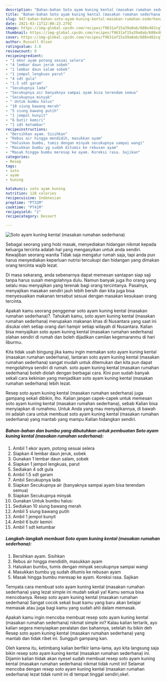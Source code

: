 ```yaml
---
description: "Bahan-bahan Soto ayam kuning kental (masakan rumahan sederhana) Sederhana Untuk Jualan"
title: "Bahan-bahan Soto ayam kuning kental (masakan rumahan sederhana) Sederhana Untuk Jualan"
slug: 947-bahan-bahan-soto-ayam-kuning-kental-masakan-rumahan-sederhana-sederhana-untuk-jualan
date: 2021-03-11T12:00:23.279Z
image: https://img-global.cpcdn.com/recipes/f9631af15a39a0ab/680x482cq70/soto-ayam-kuning-kental-masakan-rumahan-sederhana-foto-resep-utama.jpg
thumbnail: https://img-global.cpcdn.com/recipes/f9631af15a39a0ab/680x482cq70/soto-ayam-kuning-kental-masakan-rumahan-sederhana-foto-resep-utama.jpg
cover: https://img-global.cpcdn.com/recipes/f9631af15a39a0ab/680x482cq70/soto-ayam-kuning-kental-masakan-rumahan-sederhana-foto-resep-utama.jpg
author: Russell Olson
ratingvalue: 3.8
reviewcount: 9
recipeingredient:
- "1 ekor ayam potong sesuai selera"
- "4 lembar daun jeruk sobek"
- "1 lembar daun salam sobek"
- "1 jempol lengkuas parut"
- "4 sdt gula"
- "1.5 sdt garam"
- "Secukupnya lada"
- "Secukupnya air banyaknya sampai ayam bisa terendam semua"
- "Secukupnya minyak"
- " Untuk bumbu halus"
- "10 siung bawang merah"
- "5 siung bawang putih"
- "1 jempol kunyit"
- "6 butir kemiri"
- "1 sdt ketumbar"
recipeinstructions:
- "Bersihkan ayam. Sisihkan"
- "Rebus air hingga mendidih, masukkan ayam"
- "Haluskan bumbu, tumis dengan minyak secukupnya sampai wangi"
- "Masukkan bumbu yg sudah ditumis ke rebusan ayam"
- "Masak hingga bumbu meresap ke ayam. Koreksi rasa. Sajikan"
categories:
- Resep
tags:
- soto
- ayam
- kuning

katakunci: soto ayam kuning 
nutrition: 128 calories
recipecuisine: Indonesian
preptime: "PT32M"
cooktime: "PT41M"
recipeyield: "2"
recipecategory: Dessert

---
```



![Soto ayam kuning kental (masakan rumahan sederhana)](https://img-global.cpcdn.com/recipes/f9631af15a39a0ab/680x482cq70/soto-ayam-kuning-kental-masakan-rumahan-sederhana-foto-resep-utama.jpg)

Sebagai seorang yang hobi masak, menyediakan hidangan nikmat kepada keluarga tercinta adalah hal yang mengasyikan untuk anda sendiri. Kewajiban seorang  wanita Tidak saja mengatur rumah saja, tapi anda pun harus menyediakan keperluan nutrisi tercukupi dan hidangan yang dimakan orang tercinta wajib lezat.

Di masa  sekarang, anda sebenarnya dapat memesan santapan siap saji tanpa harus susah mengolahnya dulu. Namun banyak juga lho orang yang selalu mau menyajikan yang terenak bagi orang tercintanya. Pasalnya, menyajikan masakan sendiri jauh lebih bersih dan kita juga bisa menyesuaikan makanan tersebut sesuai dengan masakan kesukaan orang tercinta. 



Apakah kamu seorang penggemar soto ayam kuning kental (masakan rumahan sederhana)?. Tahukah kamu, soto ayam kuning kental (masakan rumahan sederhana) merupakan makanan khas di Nusantara yang saat ini disukai oleh setiap orang dari hampir setiap wilayah di Nusantara. Kalian bisa menyajikan soto ayam kuning kental (masakan rumahan sederhana) olahan sendiri di rumah dan boleh dijadikan camilan kegemaranmu di hari liburmu.

Kita tidak usah bingung jika kamu ingin memakan soto ayam kuning kental (masakan rumahan sederhana), lantaran soto ayam kuning kental (masakan rumahan sederhana) sangat mudah untuk ditemukan dan kita pun dapat mengolahnya sendiri di rumah. soto ayam kuning kental (masakan rumahan sederhana) boleh diolah dengan berbagai cara. Kini pun sudah banyak sekali cara kekinian yang menjadikan soto ayam kuning kental (masakan rumahan sederhana) lebih lezat.

Resep soto ayam kuning kental (masakan rumahan sederhana) juga gampang sekali dibikin, lho. Kalian jangan capek-capek untuk memesan soto ayam kuning kental (masakan rumahan sederhana), sebab Kalian bisa menyiapkan di rumahmu. Untuk Anda yang mau menyajikannya, di bawah ini adalah cara untuk membuat soto ayam kuning kental (masakan rumahan sederhana) yang mantab yang mampu Kalian hidangkan sendiri.

<!--inarticleads1-->

##### Bahan-bahan dan bumbu yang dibutuhkan untuk pembuatan Soto ayam kuning kental (masakan rumahan sederhana):

1. Ambil 1 ekor ayam, potong sesuai selera
1. Siapkan 4 lembar daun jeruk, sobek
1. Gunakan 1 lembar daun salam, sobek
1. Siapkan 1 jempol lengkuas, parut
1. Sediakan 4 sdt gula
1. Ambil 1.5 sdt garam
1. Ambil Secukupnya lada
1. Siapkan Secukupnya air (banyaknya sampai ayam bisa terendam semua)
1. Siapkan Secukupnya minyak
1. Gunakan  Untuk bumbu halus:
1. Sediakan 10 siung bawang merah
1. Ambil 5 siung bawang putih
1. Ambil 1 jempol kunyit
1. Ambil 6 butir kemiri
1. Ambil 1 sdt ketumbar




<!--inarticleads2-->

##### Langkah-langkah membuat Soto ayam kuning kental (masakan rumahan sederhana):

1. Bersihkan ayam. Sisihkan
1. Rebus air hingga mendidih, masukkan ayam
1. Haluskan bumbu, tumis dengan minyak secukupnya sampai wangi
1. Masukkan bumbu yg sudah ditumis ke rebusan ayam
1. Masak hingga bumbu meresap ke ayam. Koreksi rasa. Sajikan




Ternyata cara membuat soto ayam kuning kental (masakan rumahan sederhana) yang lezat simple ini mudah sekali ya! Kamu semua bisa mencobanya. Resep soto ayam kuning kental (masakan rumahan sederhana) Sangat cocok sekali buat kamu yang baru akan belajar memasak atau juga bagi kamu yang sudah ahli dalam memasak.

Apakah kamu ingin mencoba membuat resep soto ayam kuning kental (masakan rumahan sederhana) nikmat simple ini? Kalau kalian tertarik, ayo kalian segera menyiapkan peralatan dan bahannya, setelah itu bikin deh Resep soto ayam kuning kental (masakan rumahan sederhana) yang mantab dan tidak ribet ini. Sungguh gampang kan. 

Oleh karena itu, ketimbang kalian berfikir lama-lama, ayo kita langsung saja bikin resep soto ayam kuning kental (masakan rumahan sederhana) ini. Dijamin kalian tiidak akan nyesel sudah membuat resep soto ayam kuning kental (masakan rumahan sederhana) nikmat tidak rumit ini! Selamat mencoba dengan resep soto ayam kuning kental (masakan rumahan sederhana) lezat tidak rumit ini di tempat tinggal sendiri,oke!.

